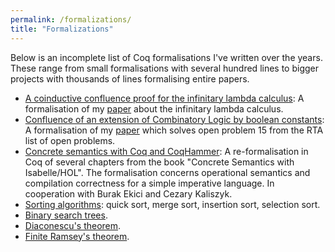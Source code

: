 ```yaml
---
permalink: /formalizations/
title: "Formalizations"
---
```


Below is an incomplete list of Coq formalisations I've written over
the years. These range from small formalisations with several hundred
lines to bigger projects with thousands of lines formalising entire
papers.

* [A coinductive confluence proof for the infinitary lambda calculus](https://github.com/lukaszcz/infinitary-confluence): A formalisation of my [paper](https://lmcs.episciences.org/6194)
  about the infinitary lambda calculus.
* [Confluence of
  an extension of Combinatory Logic by boolean constants](https://github.com/lukaszcz/clc):
  A formalisation of my [paper](https://drops.dagstuhl.de/opus/volltexte/2017/7736/)
  which solves open problem 15 from the RTA list of open problems.
* [Concrete semantics with Coq and CoqHammer](https://github.com/lukaszcz/COQ-IMP):
  A re-formalisation in Coq of several chapters from the book
  "Concrete Semantics with Isabelle/HOL". The formalisation concerns
  operational semantics and compilation correctness for a simple
  imperative language. In cooperation with Burak Ekici and Cezary
  Kaliszyk.
* [Sorting algorithms](https://github.com/lukaszcz/sortalgs): quick
  sort, merge sort, insertion sort, selection sort.
* [Binary search trees](https://github.com/lukaszcz/bst).
* [Diaconescu's theorem](https://github.com/lukaszcz/diaconescu).
* [Finite Ramsey's theorem](https://github.com/lukaszcz/ramsey).
